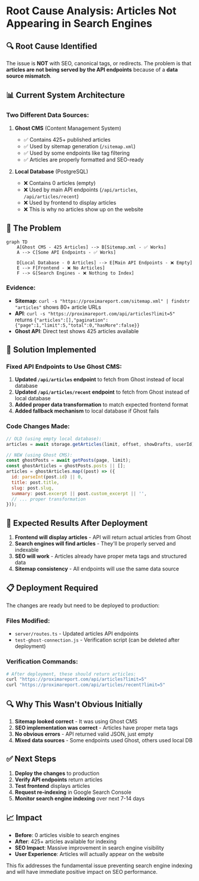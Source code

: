 # Root Cause Analysis: Articles Not Appearing in Search Engines

## 🔍 **Root Cause Identified**

The issue is **NOT** with SEO, canonical tags, or redirects. The problem is that **articles are not being served by the API endpoints** because of a **data source mismatch**.

## 📊 **Current System Architecture**

### Two Different Data Sources:
1. **Ghost CMS** (Content Management System)
   - ✅ Contains 425+ published articles
   - ✅ Used by sitemap generation (`/sitemap.xml`)
   - ✅ Used by some endpoints like tag filtering
   - ✅ Articles are properly formatted and SEO-ready

2. **Local Database** (PostgreSQL)
   - ❌ Contains 0 articles (empty)
   - ❌ Used by main API endpoints (`/api/articles`, `/api/articles/recent`)
   - ❌ Used by frontend to display articles
   - ❌ This is why no articles show up on the website

## 🔧 **The Problem**

```mermaid
graph TD
    A[Ghost CMS - 425 Articles] --> B[Sitemap.xml - ✅ Works]
    A --> C[Some API Endpoints - ✅ Works]
    
    D[Local Database - 0 Articles] --> E[Main API Endpoints - ❌ Empty]
    E --> F[Frontend - ❌ No Articles]
    F --> G[Search Engines - ❌ Nothing to Index]
```

### Evidence:
- **Sitemap**: `curl -s "https://proximareport.com/sitemap.xml" | findstr "articles"` shows 80+ article URLs
- **API**: `curl -s "https://proximareport.com/api/articles?limit=5"` returns `{"articles":[],"pagination":{"page":1,"limit":5,"total":0,"hasMore":false}}`
- **Ghost API**: Direct test shows 425 articles available

## 🎯 **Solution Implemented**

### Fixed API Endpoints to Use Ghost CMS:

1. **Updated `/api/articles` endpoint** to fetch from Ghost instead of local database
2. **Updated `/api/articles/recent` endpoint** to fetch from Ghost instead of local database
3. **Added proper data transformation** to match expected frontend format
4. **Added fallback mechanism** to local database if Ghost fails

### Code Changes Made:

```javascript
// OLD (using empty local database):
articles = await storage.getArticles(limit, offset, showDrafts, userId);

// NEW (using Ghost CMS):
const ghostPosts = await getPosts(page, limit);
const ghostArticles = ghostPosts.posts || [];
articles = ghostArticles.map((post) => ({
  id: parseInt(post.id) || 0,
  title: post.title,
  slug: post.slug,
  summary: post.excerpt || post.custom_excerpt || '',
  // ... proper transformation
}));
```

## 🚀 **Expected Results After Deployment**

1. **Frontend will display articles** - API will return actual articles from Ghost
2. **Search engines will find articles** - They'll be properly served and indexable
3. **SEO will work** - Articles already have proper meta tags and structured data
4. **Sitemap consistency** - All endpoints will use the same data source

## 📋 **Deployment Required**

The changes are ready but need to be deployed to production:

### Files Modified:
- `server/routes.ts` - Updated articles API endpoints
- `test-ghost-connection.js` - Verification script (can be deleted after deployment)

### Verification Commands:
```bash
# After deployment, these should return articles:
curl "https://proximareport.com/api/articles?limit=5"
curl "https://proximareport.com/api/articles/recent?limit=5"
```

## 🔍 **Why This Wasn't Obvious Initially**

1. **Sitemap looked correct** - It was using Ghost CMS
2. **SEO implementation was correct** - Articles have proper meta tags
3. **No obvious errors** - API returned valid JSON, just empty
4. **Mixed data sources** - Some endpoints used Ghost, others used local DB

## ✅ **Next Steps**

1. **Deploy the changes** to production
2. **Verify API endpoints** return articles
3. **Test frontend** displays articles
4. **Request re-indexing** in Google Search Console
5. **Monitor search engine indexing** over next 7-14 days

## 📈 **Impact**

- **Before**: 0 articles visible to search engines
- **After**: 425+ articles available for indexing
- **SEO Impact**: Massive improvement in search engine visibility
- **User Experience**: Articles will actually appear on the website

This fix addresses the fundamental issue preventing search engine indexing and will have immediate positive impact on SEO performance.
